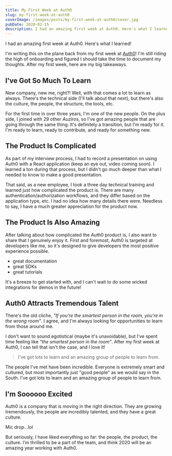 ```yaml
---
title: My First Week at Auth0
slug: my-first-week-at-auth0
coverImage: /images/posts/my-first-week-at-auth0/cover.jpg
pubDate: 2020-01-15
description: I had an amazing first week at Auth0. Here's what I learned!
---
```


I had an amazing first week at Auth0. Here's what I learned!

I'm writing this on the plane back from my first week at [Auth0](https://auth0.com/)! I'm still riding the high of onboarding and figured I should take the time to document my thoughts. After my first week, here are my big takeaways.

## I've Got So Much To Learn

New company, new me, right?! Well, with that comes a lot to learn as always. There's the technical side (I'll talk about that next), but there's also the culture, the people, the structure, the tools, etc.

For the first time in over three years, I'm one of the new people. On the plus side, I joined with 29 other _Auziros_, so I've got amazing people that are going through the same thing. It's definitely a transition, but I'm ready for it. I'm ready to learn, ready to contribute, and ready for something new.

## The Product Is Complicated

As part of my interview process, I had to record a presentation on using Auth0 with a React application (keep an eye out, video coming soon). I learned a ton during that process, but I didn't go much deeper than what I needed to know to make a good presentation.

That said, as a new employee, I took a three day technical training and learned just how complicated the product is. There are many authentication/authorization workflows, and they differ based on the application type, etc. I had no idea how many details there were. Needless to say, I have a much greater appreciation for the product now.

## The Product Is Also Amazing

After talking about how complicated the Auth0 product is, I also want to share that I genuinely enjoy it. First and foremost, Auth0 is targeted at developers like me, so it's designed to give developers the most positive experience possible.

- great documentation
- great SDKs
- great tutorials

It's a breeze to get started with, and I can't wait to do some wicked integrations for demos in the future!

## Auth0 Attracts Tremendous Talent

There's the old cliche, _"If you're the smartest person in the room, you're in the wrong room"_. I agree, and I'm always looking for opportunities to learn from those around me.

I don't want to sound egotistical (maybe it's unavoidable), but I've spent time feeling like _"the smartest person in the room"_. After my first week at Auth0, I can tell that isn't the case, and I love it!

> I've got lots to learn and an amazing group of people to learn from.

The people I've met have been incredible. Everyone is extremely smart and cultured, but most importantly just "good people" as we would say in the South. I've got lots to learn and an amazing group of people to learn from.

## I'm Soooooo Excited

Auth0 is a company that is moving in the right direction. They are growing tremendously, the people are incredibly talented, and they have a great culture.

Mic drop...lol

But seriously, I have liked everything so far: the people, the product, the culture. I'm thrilled to be a part of the team, and think 2020 will be an amazing year working with Auth0.
